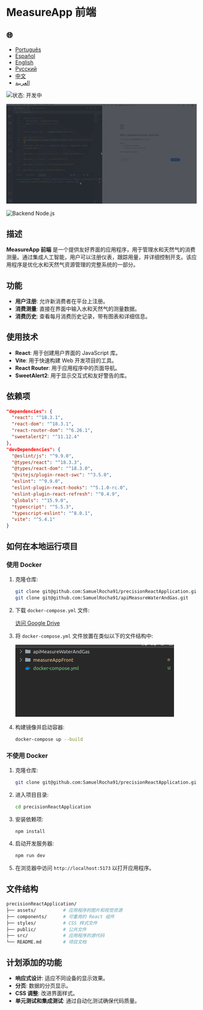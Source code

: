 # MeasureApp 前端

<h2>🌐</h2>
<ul>
  <li><a href="https://github.com/SamuelRocha91/precisionReactApplication/blob/main/README.md" target="_blank">Português</a></li>
  <li><a href="https://github.com/SamuelRocha91/precisionReactApplication/blob/main/README_es.md" target="_blank">Español</a></li>
  <li><a href="https://github.com/SamuelRocha91/precisionReactApplication/blob/main/README_en.md" target="_blank">English</a></li>
  <li><a href="https://github.com/SamuelRocha91/precisionReactApplication/blob/main/README_ru.md" target="_blank">Русский</a></li>
  <li><a href="https://github.com/SamuelRocha91/precisionReactApplication/blob/main/README_ch.md" target="_blank">中文</a></li>
  <li><a href="https://github.com/SamuelRocha91/precisionReactApplication/blob/main/README_ar.md" target="_blank">العربية</a></li>
</ul>

![状态: 开发中](https://img.shields.io/badge/status-%E5%BC%80%E5%8F%91%E4%B8%AD-yellow)

![应用操作演示](./gifs/apiMeasure.gif)

![Backend Node.js](git@github.com:SamuelRocha91/apiMeasureWaterAndGas.git)

## 描述

**MeasureApp 前端** 是一个提供友好界面的应用程序，用于管理水和天然气的消费测量。通过集成人工智能，用户可以注册仪表，跟踪用量，并详细控制开支。该应用程序是优化水和天然气资源管理的完整系统的一部分。

## 功能

- **用户注册**: 允许新消费者在平台上注册。
- **消费测量**: 直接在界面中输入水和天然气的测量数据。
- **消费历史**: 查看每月消费历史记录，带有图表和详细信息。

## 使用技术

- **React**: 用于创建用户界面的 JavaScript 库。
- **Vite**: 用于快速构建 Web 开发项目的工具。
- **React Router**: 用于应用程序中的页面导航。
- **SweetAlert2**: 用于显示交互式和友好警告的库。

## 依赖项

```json
"dependencies": {
  "react": "^18.3.1",
  "react-dom": "^18.3.1",
  "react-router-dom": "^6.26.1",
  "sweetalert2": "^11.12.4"
},
"devDependencies": {
  "@eslint/js": "^9.9.0",
  "@types/react": "^18.3.3",
  "@types/react-dom": "^18.3.0",
  "@vitejs/plugin-react-swc": "^3.5.0",
  "eslint": "^9.9.0",
  "eslint-plugin-react-hooks": "^5.1.0-rc.0",
  "eslint-plugin-react-refresh": "^0.4.9",
  "globals": "^15.9.0",
  "typescript": "^5.5.3",
  "typescript-eslint": "^8.0.1",
  "vite": "^5.4.1"
}
```

## 如何在本地运行项目

### 使用 Docker

1. 克隆仓库:

   ```bash
   git clone git@github.com:SamuelRocha91/precisionReactApplication.git
   git clone git@github.com:SamuelRocha91/apiMeasureWaterAndGas.git
   ```

2. 下载 `docker-compose.yml` 文件:

   [访问 Google Drive](https://drive.google.com/file/d/1kzs-DJGCvYImBQAqr1GI-zwoNha_b8tA/view?usp=sharing)

3. 将 `docker-compose.yml` 文件放置在类似以下的文件结构中:

   ![文件结构](./public/pastasDocker.png)

4. 构建镜像并启动容器:

   ```bash
   docker-compose up --build
   ```

### 不使用 Docker

1. 克隆仓库:

   ```bash
   git clone git@github.com:SamuelRocha91/precisionReactApplication.git
   ```

2. 进入项目目录:

   ```bash
   cd precisionReactApplication
   ```

3. 安装依赖项:

   ```bash
   npm install
   ```

4. 启动开发服务器:

   ```bash
   npm run dev
   ```

5. 在浏览器中访问 `http://localhost:5173` 以打开应用程序。

## 文件结构

```bash
precisionReactApplication/
├── assets/          # 应用程序的图片和视觉资源
├── components/      # 可重用的 React 组件
├── styles/          # CSS 样式文件
├── public/          # 公共文件
├── src/             # 应用程序的源代码
└── README.md        # 项目文档
```

## 计划添加的功能

- **响应式设计**: 适应不同设备的显示效果。
- **分页**: 数据的分页显示。
- **CSS 调整**: 改进界面样式。
- **单元测试和集成测试**: 通过自动化测试确保代码质量。

